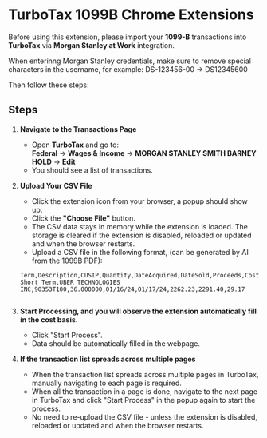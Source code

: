 # TurboTax 1099B Chrome Extensions

Before using this extension, please import your **1099-B** transactions into **TurboTax** via **Morgan Stanley at Work** integration. 

When enterinng Morgan Stanley credentials, make sure to remove special characters in the username, for example: DS-123456-00 -> DS12345600

Then follow these steps:

## Steps

1. **Navigate to the Transactions Page**  
   - Open **TurboTax** and go to:  
     **Federal** → **Wages & Income** → **MORGAN STANLEY SMITH BARNEY HOLD** → **Edit**  
   - You should see a list of transactions.

2. **Upload Your CSV File**  
   - Click the extension icon from your browser, a popup should show up. 
   - Click the **"Choose File"** button.  
   - The CSV data stays in memory while the extension is loaded. The storage is cleared if the extension is disabled, reloaded or updated and when the browser restarts. 
   - Upload a CSV file in the following format, (can be generated by AI from the 1099B PDF):

   ```csv
   Term,Description,CUSIP,Quantity,DateAcquired,DateSold,Proceeds,CostBasis,WashSaleLoss
   Short Term,UBER TECHNOLOGIES INC,90353T100,36.000000,01/16/24,01/17/24,2262.23,2291.40,29.17


3. **Start Processing, and you will observe the extension automatically fill in the cost basis.**
   - Click "Start Process".
   - Data should be automatically filled in the webpage.

4. **If the transaction list spreads across multiple pages**
   - When the transaction list spreads across multiple pages in TurboTax, manually navigating to each page is required.
   - When all the transaction in a page is done, navigate to the next page in TurboTax and click  "Start Process" in the popup again to start the process.
   - No need to re-upload the CSV file - unless the extension is disabled, reloaded or updated and when the browser restarts. 